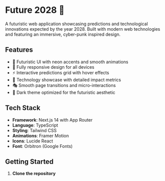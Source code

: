 # Future 2028 🚀

A futuristic web application showcasing predictions and technological innovations expected by the year 2028. Built with modern web technologies and featuring an immersive, cyber-punk inspired design.

## Features

- 🎨 Futuristic UI with neon accents and smooth animations
- 📱 Fully responsive design for all devices
- ⚡ Interactive predictions grid with hover effects
- 🔮 Technology showcase with detailed impact metrics
- 🎭 Smooth page transitions and micro-interactions
- 🌙 Dark theme optimized for the futuristic aesthetic

## Tech Stack

- **Framework**: Next.js 14 with App Router
- **Language**: TypeScript
- **Styling**: Tailwind CSS
- **Animations**: Framer Motion
- **Icons**: Lucide React
- **Font**: Orbitron (Google Fonts)

## Getting Started

1. **Clone the repository**